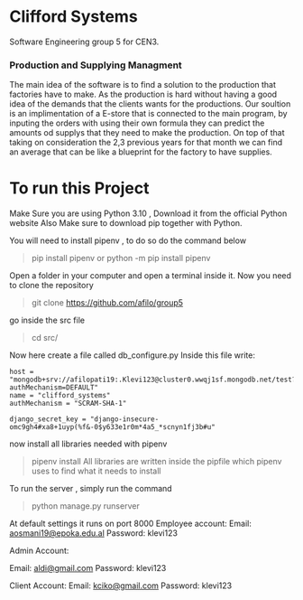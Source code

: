 # Clifford Systems
Software Engineering group 5 for CEN3. 

### Production and Supplying Managment



The main idea of the software is to find a solution to the production that factories have to make. As the production is hard without having a good idea of the demands that the clients wants for the productions. Our soultion is an implimentation of a E-store that is connected to the main program, by inputing the orders with using their own formula they can predict the amounts od supplys that they need to make the production. On top of that taking on consideration the 2,3 previous years for that month we can find an average that can be like a blueprint for the factory to have supplies. 

# To run this Project

Make Sure you are using Python 3.10 , Download it from the official Python website
Also Make sure to download pip together with Python.

You will need to install pipenv , to do so do the command below 
> pip install pipenv
or 
> python -m pip install pipenv

Open a folder in your computer and open a terminal inside it.
Now you need to clone the repository
> git clone https://github.com/afilo/group5

go inside the src file 
> cd src/

Now here create a file called db_configure.py
Inside this file write:
```
host = "mongodb+srv://afilopati19:.Klevi123@cluster0.wwqj1sf.mongodb.net/test?authMechanism=DEFAULT"
name = "clifford_systems"
authMechanism = "SCRAM-SHA-1"

django_secret_key = "django-insecure-omc9gh4#xa8+1uyp(%f&-0$y633e1r0m*4a5_*scnyn1fj3b#u"
```
now install all libraries needed with pipenv 
>pipenv install
All libraries are written inside the pipfile which pipenv uses to find what it needs to install

To run the server , simply run the command
>python manage.py runserver

At default settings it runs on port 8000 
Employee account:
Email: aosmani19@epoka.edu.al
Password: klevi123

Admin Account:

Email: aldi@gmail.com 
Password: klevi123

Client Account:
Email: kciko@gmail.com
Password: klevi123

